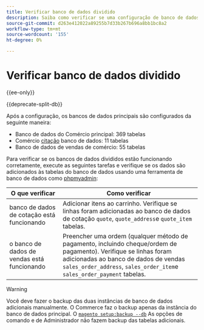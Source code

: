 ```yaml
---
title: Verificar banco de dados dividido
description: Saiba como verificar se uma configuração de banco de dados Split do Commerce está funcionando corretamente.
source-git-commit: d263e412022a89255b7d33b267b696a8bb1bc8a2
workflow-type: tm+mt
source-wordcount: '155'
ht-degree: 0%

---
```



# Verificar banco de dados dividido

{{ee-only}}

{{deprecate-split-db}}

Após a configuração, os bancos de dados principais são configurados da seguinte maneira:

- Banco de dados do Comércio principal: 369 tabelas
- Comércio [citação](https://glossary.magento.com/quote) banco de dados: 11 tabelas
- Banco de dados de vendas de comércio: 55 tabelas

Para verificar se os bancos de dados divididos estão funcionando corretamente, execute as seguintes tarefas e verifique se os dados são adicionados às tabelas do banco de dados usando uma ferramenta de banco de dados como [phpmyadmin](../../installation/prerequisites/optional-software.md#phpmyadmin):

| O que verificar | Como verificar |
| -------------- | ------------- |
| banco de dados de cotação está funcionando | Adicionar itens ao carrinho. Verifique se linhas foram adicionadas ao banco de dados de cotação `quote`, `quote_address`e `quote_item` tabelas. |
| o banco de dados de vendas está funcionando | Preencher uma ordem (qualquer método de pagamento, incluindo cheque/ordem de pagamento). Verifique se linhas foram adicionadas ao banco de dados de vendas `sales_order_address`, `sales_order_item`e `sales_order_payment` tabelas. |

>[!WARNING]
>
>Você deve fazer o backup das duas instâncias de banco de dados adicionais manualmente. O Commerce faz o backup apenas da instância do banco de dados principal. O [`magento setup:backup --db`](../../installation/tutorials/backup.md) As opções de comando e de Administrador não fazem backup das tabelas adicionais.

